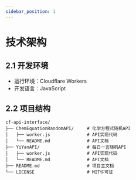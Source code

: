 ```yaml
---
sidebar_position: 1
---
```


# 技术架构

## 2.1 开发环境
- 运行环境：Cloudflare Workers
- 开发语言：JavaScript

## 2.2 项目结构
```
cf-api-interface/
├── ChemEquationRandomAPI/     # 化学方程式随机API
│   ├── worker.js              # API实现代码
│   └── README.md              # API文档
├── YiYanAPI/                  # 每日一言随机API
│   ├── worker.js              # API实现代码
│   └── README.md              # API文档
├── README.md                  # 项目主文档
└── LICENSE                    # MIT许可证
```
